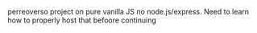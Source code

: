 perreoverso project on pure vanilla JS no node.js/express. Need to learn how to properly host that befoore continuing

